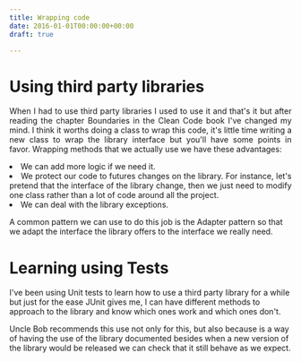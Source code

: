 ```yaml
---
title: Wrapping code
date: 2016-01-01T00:00:00+00:00
draft: true

---
```

# Using third party libraries

<p style="text-align: justify">
  When I had to use third party libraries I used to use it and that's it but after reading the chapter Boundaries in the Clean Code book I've changed my mind. I think it worths doing a class to wrap this code, it's little time writing a new class to wrap the library interface but you'll have some points in favor. Wrapping methods that we actually use we have these advantages:
</p>

<li style="text-align: justify">
  We can add more logic if we need it.
</li>
<li style="text-align: justify">
  We protect our code to futures changes on the library. For instance, let's pretend that the interface of the library change, then we just need to modify one class rather than a lot of code around all the project.
</li>
<li style="text-align: justify">
  We can deal with the library exceptions.
</li>

A common pattern we can use to do this job is the Adapter pattern so that we adapt the interface the library offers to the interface we really need.

# Learning using Tests

I've been using Unit tests to learn how to use a third party library for a while but just for the ease JUnit gives me, I can have different methods to approach to the library and know which ones work and which ones don't.

Uncle Bob recommends this use not only for this, but also because is a way of having the use of the library documented besides when a new version of the library would be released we can check that it still behave as we expect.